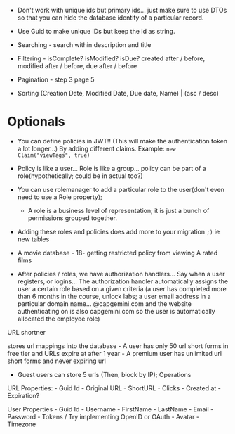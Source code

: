 - Don't work with unique ids but primary ids... just make sure to use DTOs so that you can hide the database identity of a particular record.
- Use Guid to make unique IDs but keep the Id as string.

- Searching - search within description and title
- Filtering - isComplete? isModified? isDue? created after / before, modified after / before, due after / before
- Pagination - step 3 page 5
- Sorting (Creation Date, Modified Date, Due date, Name) | (asc / desc)

# Optionals
- You can define policies in JWT!! (This will make the authentication token a lot longer...) By adding different claims. Example: `new Claim("viewTags", true)`
- Policy is like a user... Role is like a group... policy can be part of a role(hypothetically; could be in actual too?)
- You can use rolemanager to add a particular role to the user(don't even need to use a Role property);
    - A role is a business level of representation; it is just a bunch of permissions grouped together.
- Adding these roles and policies does add more to your migration `;)` ie new tables

- A movie database - 18- getting restricted policy from viewing A rated films
- After policies / roles, we have authorization handlers... Say when a user registers, or logins... The authorization handler automatically assigns the user a certain role based on a given criteria (a user has completed more than 6 months in the course, unlock labs; a user email address in a particular domain name... @capgemini.com and the website authenticating on is also capgemini.com so the user is automatically allocated the employee role)

URL shortner
 
stores url mappings into the database
    - A user has only 50 url short forms in free tier and URLs expire at after 1 year
    - A premium user has unlimited url short forms and never expiring url
- Guest users can store 5 urls (Then, block by IP);
Operations
 
 
URL Properties:
    - Guid Id
    - Original URL
    - ShortURL
    - Clicks
    - Created at
    - Expiration?
 
User Properties
    - Guid Id
    - Username
    - FirstName
    - LastName
    - Email
    - Password
    - Tokens / Try implementing OpenID or OAuth
    - Avatar
    - Timezone
